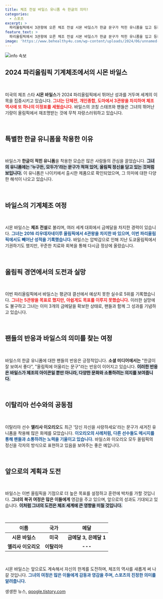 ```yaml
---
title: 체조 전설 바일스 유니폼 속 한글의 의미!
categories:
  - 스포츠
excerpt: >
  파리올림픽에서 3관왕에 오른 체조 전설 시몬 바일스가 한글 문구가 적힌 유니폼을 입고 등장해 화제를 모았다. 누구든, 모두가라는 메시지가 담긴 유니폼은 올림픽 정신을 상징하며, 팬들의 열띤 반응을 이끌어냈다.
feature_text: >
  파리올림픽에서 3관왕에 오른 체조 전설 시몬 바일스가 한글 문구가 적힌 유니폼을 입고 등장해 화제를 모았다. 누구든, 모두가라는 메시지가 담긴 유니폼은 올림픽 정신을 상징하며, 팬들의 열띤 반응을 이끌어냈다.
image: 'https://www.behealthy4u.com/wp-content/uploads/2024/06/unnamed-file.png'
---
```


<p><img src="https://www.behealthy4u.com/wp-content/uploads/2024/06/unnamed-file.png" alt="info 속보" /></p>

<h2 data-ke-size="size26">2024 파리올림픽 기계체조에서의 시몬 바일스</h2>

<p data-ke-size="size16">&nbsp;</p> 

<p>미국의 체조 스타 <b>시몬 바일스</b>가 2024 파리올림픽에서 뛰어난 성과를 거두며 세계의 이목을 집중시키고 있습니다. <b><span style="color: #ee2323;">그녀는 단체전, 개인종합, 도마에서 3관왕을 차지하며 체조 역사에 또 하나의 이정표를 세웠습니다.</span></b> 바일스의 코칭 스태프와 팬들은 그녀의 뛰어난 기량이 올림픽에서 재조명받는 것에 무척 자랑스러워하고 있습니다. </p>

<p data-ke-size="size16">&nbsp;</p> 

<h2 data-ke-size="size26">특별한 한글 유니폼을 착용한 이유</h2>

<p data-ke-size="size16">&nbsp;</p> 

<p>바일스가 <b>한글이 적힌 유니폼</b>을 착용한 모습은 많은 사람들의 관심을 끌었습니다. <b><span style="background-color: #21538527;">그녀의 유니폼에는 '누구든, 모두가'라는 문구가 적혀 있어, 올림픽 정신을 담고 있는 것처럼 보입니다.</span></b> 이 유니폼은 나이키에서 출시한 제품으로 확인되었으며, 그 의미에 대한 다양한 해석이 나오고 있습니다. </p>

<p data-ke-size="size16">&nbsp;</p> 

<h2 data-ke-size="size26">바일스의 기계체조 여정</h2>

<p data-ke-size="size16">&nbsp;</p> 

<p>시몬 바일스는 <b>체조 전설</b>로 불리며, 여러 세계 대회에서 금메달을 차지한 경력이 있습니다. <b><span style="color: #1a5490;">그녀는 2016 리우데자네이루 올림픽에서 4관왕을 차지한 바 있으며, 이번 파리올림픽에서도 빼어난 성적을 기록했습니다.</span></b> 바일스는 압박감으로 인해 지난 도쿄올림픽에서 기권하기도 했지만, 꾸준한 치료와 회복을 통해 다시금 정상에 올랐습니다. </p>

<p data-ke-size="size16">&nbsp;</p> 

<h2 data-ke-size="size26">올림픽 경연에서의 도전과 실망</h2>

<p data-ke-size="size16">&nbsp;</p> 

<p>이번 파리올림픽에서 바일스는 평균대 결선에서 예상치 못한 실수로 5위를 기록했습니다. <b><span style="color: #ee2323;">그녀는 5관왕을 목표로 했지만, 아쉽게도 목표를 이루지 못했습니다.</span></b> 이러한 실망에도 불구하고 그녀는 이미 3개의 금메달을 확보한 상태로, 팬들과 함께 그 성과를 기념하고 있습니다. </p>

<p data-ke-size="size16">&nbsp;</p> 

<h2 data-ke-size="size26">팬들의 반응과 바일스의 의미를 찾는 여정</h2>

<p data-ke-size="size16">&nbsp;</p> 

<p>바일스의 한글 유니폼에 대한 팬들의 반응은 긍정적입니다. <b>소셜 미디어에서는</b> "한글이 잘 보여서 좋다", "올림픽에 어울리는 문구"라는 반응이 이어지고 있습니다. <b><span style="background-color: #21538527;">이러한 반응은 바일스가 체조의 아이콘일 뿐만 아니라, 다양한 문화와 소통하려는 의지를 보여줍니다.</span></b> </p>

<p data-ke-size="size16">&nbsp;</p> 

<h2 data-ke-size="size26">이탈리아 선수와의 공동점</h2>

<p data-ke-size="size16">&nbsp;</p> 

<p>이탈리아 선수 <b>엘리사 이오리오</b>도 최근 '당신 자신을 사랑하세요'라는 문구가 새겨진 유니폼을 착용해 많은 화제를 모았습니다. <b><span style="color: #1a5490;">이오리오의 사례처럼, 다른 선수들도 메시지를 통해 팬들과 소통하려는 노력을 기울이고 있습니다.</span></b> 바일스와 이오리오 모두 올림픽의 정신을 각자의 방식으로 표현하고 있음을 보여주는 좋은 예입니다. </p>

<p data-ke-size="size16">&nbsp;</p> 

<h2 data-ke-size="size26">앞으로의 계획과 도전</h2>

<p data-ke-size="size16">&nbsp;</p> 

<p>바일스는 이번 올림픽을 기점으로 더 높은 목표를 설정하고 훈련에 박차를 가할 것입니다. <b>그녀의 복귀 여정은 많은 이들에게</b> 영감을 주고 있으며, 앞으로의 성과도 기대되고 있습니다. <b><span style="background-color: #21538527;">이처럼 그녀의 도전은 체조 세계에 큰 영향을 미칠 것입니다.</span></b> </p>

<p data-ke-size="size16">&nbsp;</p> 

<table style="width: 100%; border-collapse: collapse;">
    <thead>
        <tr>
            <th style="text-align: center; height: 30px;"><b>이름</b></th>
            <th style="text-align: center; height: 30px;"><b>국가</b></th>
            <th style="text-align: center; height: 30px;"><b>메달</b></th>
        </tr>
    </thead>
    <tbody>
        <tr>
            <td style="text-align: center; height: 17px;"><b>시몬 바일스</b></td>
            <td style="text-align: center; height: 17px;"><b>미국</b></td>
            <td style="text-align: center; height: 17px;"><b>금메달 3, 은메달 1</b></td>
        </tr>
        <tr>
            <td style="text-align: center; height: 17px;"><b>엘리사 이오리오</b></td>
            <td style="text-align: center; height: 17px;"><b>이탈리아</b></td>
            <td style="text-align: center; height: 17px;"><b>---</b></td>
        </tr>
    </tbody>
</table>

<p data-ke-size="size16">&nbsp;</p> 

<p>시몬 바일스는 앞으로도 계속해서 자신의 한계를 도전하며, 체조의 역사를 새롭게 써 나갈 것입니다. <b><span style="color: #1a5490;">그녀의 여정은 많은 이들에게 감동과 영감을 주며, 스포츠의 진정한 의미를 알려줍니다.</span></b></p>
생생한 뉴스, <a href="https://qoogle.tistory.com" rel="dofollow">qoogle.tistory.com</a>


